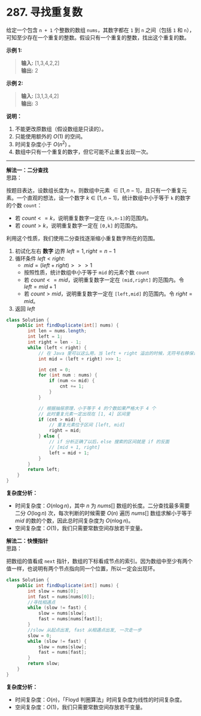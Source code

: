 # 287. 寻找重复数

给定一个包含 `n + 1` 个整数的数组 `nums`，其数字都在 `1` 到 `n` 之间（包括 `1` 和 `n`），可知至少存在一个重复的整数。假设只有一个重复的整数，找出这个重复的数。

**示例 1:**  
>**输入:** [1,3,4,2,2]  
>**输出:** 2

**示例 2:**  
>**输入:** [3,1,3,4,2]  
>**输出:** 3  

**说明：**

1. 不能更改原数组（假设数组是只读的）。
2. 只能使用额外的 $O(1)$ 的空间。
3. 时间复杂度小于 $O(n^2)$ 。
4. 数组中只有一个重复的数字，但它可能不止重复出现一次。

---
**解法一：二分查找**  
思路：  

按题目表达，设数组长度为 `n`，则数组中元素 $\in[1,n-1]$，且只有一个重复元素。一个直观的想法，设一个数字 $k\in[1,n-1]$，统计数组中小于等于 `k` 的数字的个数 `count`：

* 若 $count<=k$，说明重复数字一定在 `(k,n-1]`的范围内。
* 若 $count>k$，说明重复数字一定在 `[0,k]` 的范围内。

利用这个性质，我们使用二分查找逐渐缩小重复数字所在的范围。

1. 初试化左右 **数字** 边界 $left=1,right=n-1$
2. 循环条件 $left<right$:  
    * $mid=(left+right)>>>1$
    * 按照性质，统计数组中小于等于 `mid` 的元素个数 `count`
    * 若 $count<=mid$，说明重复数字一定在 `(mid,right]` 的范围内。令 $left=mid+1$
    * 若 $count>mid$，说明重复数字一定在 `[left,mid]` 的范围内。令 $right=mid$。
3. 返回 $left$

```Java
class Solution {
    public int findDuplicate(int[] nums) {
        int len = nums.length;
        int left = 1;
        int right = len - 1;
        while (left < right) {
            // 在 Java 里可以这么用，当 left + right 溢出的时候，无符号右移保证结果依然正确
            int mid = (left + right) >>> 1;

            int cnt = 0;
            for (int num : nums) {
                if (num <= mid) {
                    cnt += 1;
                }
            }

            // 根据抽屉原理，小于等于 4 的个数如果严格大于 4 个
            // 此时重复元素一定出现在 [1, 4] 区间里
            if (cnt > mid) {
                // 重复元素位于区间 [left, mid]
                right = mid;
            } else {
                // if 分析正确了以后，else 搜索的区间就是 if 的反面
                // [mid + 1, right]
                left = mid + 1;
            }
        }
        return left;
    }
}
```

**复杂度分析：**  

* 时间复杂度：$O(n\log n)$，其中 $n$ 为 $\textit{nums}[]$ 数组的长度。二分查找最多需要二分 $O(\log n)$ 次，每次判断的时候需要 $O(n)$ 遍历 $\textit{nums}[]$ 数组求解小于等于 $\textit{mid}$ 的数的个数，因此总时间复杂度为 $O(n\log n)$。
* 空间复杂度：$O(1)$，我们只需要常数空间存放若干变量。

**解法二：快慢指针**  
思路：  

把数组的值看成 `next` 指针，数组的下标看成节点的索引。因为数组中至少有两个值一样，也说明有两个节点指向同一个位置，所以一定会出现环。

```Java
class Solution {
    public int findDuplicate(int[] nums) {
        int slow = nums[0];
        int fast = nums[nums[0]];
        //寻找相遇点
        while (slow != fast) {
            slow = nums[slow];
            fast = nums[nums[fast]];
        }
        //slow 从起点出发, fast 从相遇点出发, 一次走一步
        slow = 0;
        while (slow != fast) {
            slow = nums[slow];
            fast = nums[fast];
        }
        return slow;
    }
}
```

**复杂度分析：**  

* 时间复杂度：$O(n)$，「Floyd 判圈算法」时间复杂度为线性的时间复杂度。
* 空间复杂度：$O(1)$，我们只需要常数空间存放若干变量。
